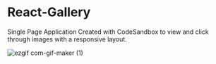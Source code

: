 # React-Gallery
Single Page Application Created with CodeSandbox to view and click through images with a responsive layout.

![ezgif com-gif-maker (1)](https://user-images.githubusercontent.com/92968661/167507816-03b05622-69f7-40bd-a0f8-e0b78506b416.gif)
